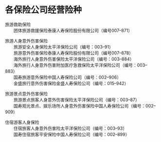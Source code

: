 # 各保险公司经营险种  

旅游救助保险  
&emsp;&emsp;团体旅游救援保险泰康人寿保险股份有限公司（编号007–871）  

旅游人身意外伤害保险  
&emsp;&emsp;旅游安全人身保险太平洋保险公司（编号：003–91）  
&emsp;&emsp;旅游意外伤害保险泰康人寿保险股份有限公司（编号007–878）  
&emsp;&emsp;海外旅行人身意外伤害保险太平洋保险公司（编号：003–884）  
&emsp;&emsp;海外旅行人身意外伤害附加医疗急救保险太平洋保险公司（编号：003–883）  
&emsp;&emsp;国寿旅游意外保险中国人寿保险公司（编号：002–906）  
&emsp;&emsp;金盛旅行意外伤害保险金盛人寿保险公司（编号：015–942）  

旅游景点意外伤害保险  
&emsp;&emsp;旅游景点旅客人身意外伤害保险太平洋保险公司（编号：003–87）  
&emsp;&emsp;国寿观光景点、娱乐场所人身意外伤害保险中国人寿保险公司（编号：002–909）  

住宿游客人身保险  
&emsp;&emsp;住宿旅客人身意外伤害险太平洋保险公司（编号：003–93）  
&emsp;&emsp;国寿住宿旅客平安保险中国人寿保险公司（编号：002–899）  
<!-- Last processed: 2025-07-22 03:44:30 -->
